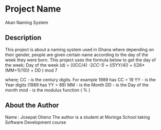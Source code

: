 # Project Name
 Akan Naming System
## Description
 This project is about a naming system used in Ghana where depending on their gender, people are given certain name according to the day of the week they were born. This project uses the formula below to get the day of the week;
  Day of the week (d) = (((CC/4) -2*CC-1) + ((5*YY/4)) + ((26*(MM+1)/10)) + DD ) mod 7

 where;
 CC - is the century digits. For example 1989 has CC = 19
 YY - is the Year digits (1989 has YY = 89)
 MM -  is the Month
 DD - is the Day of the month 
 mod - is the modulus function ( % )
## About the Author
Name : Josepat Otieno
The author is a student at Moringa School taking Software Development course